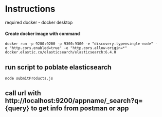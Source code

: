 # Instructions

required docker - docker desktop

#### Create docker image with command

```
docker run -p 9200:9200 -p 9300:9300 -e "discovery.type=single-node" -e "http.cors.enabled=true" -e "http.cors.allow-origin=*" docker.elastic.co/elasticsearch/elasticsearch:6.4.0
```

## run script to poblate elasticsearch

```
node submitProducts.js
```

## call url with http://localhost:9200/appname/\_search?q={query} to get info from postman or app
